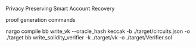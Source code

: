 Privacy Preserving Smart Account Recovery


proof generation commands


nargo compile
bb write_vk --oracle_hash keccak -b ./target/circuits.json -o ./target
bb write_solidity_verifier -k ./target/vk -o ./target/Verifier.sol